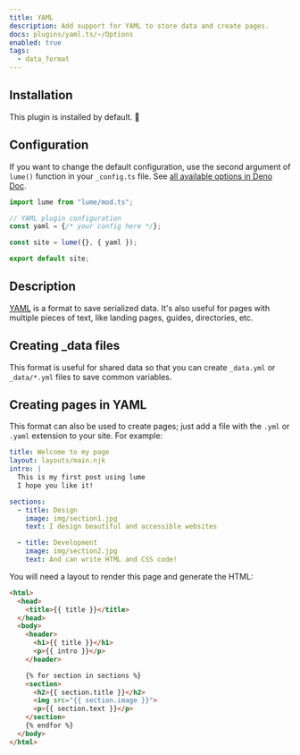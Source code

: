 ```yaml
---
title: YAML
description: Add support for YAML to store data and create pages.
docs: plugins/yaml.ts/~/Options
enabled: true
tags:
  - data_format
---
```


## Installation

This plugin is installed by default. 🎉

## Configuration

If you want to change the default configuration, use the second argument of
`lume()` function in your `_config.ts` file. See
[all available options in Deno Doc](https://doc.deno.land/https/deno.land/x/lume/plugins/yaml.ts/~/Options).

```js
import lume from "lume/mod.ts";

// YAML plugin configuration
const yaml = {/* your config here */};

const site = lume({}, { yaml });

export default site;
```

## Description

[YAML](https://en.wikipedia.org/wiki/YAML) is a format to save serialized data.
It's also useful for pages with multiple pieces of text, like landing pages,
guides, directories, etc.

## Creating _data files

This format is useful for shared data so that you can create `_data.yml` or
`_data/*.yml` files to save common variables.

## Creating pages in YAML

This format can also be used to create pages; just add a file with the `.yml` or
`.yaml` extension to your site. For example:

```yaml
title: Welcome to my page
layout: layouts/main.njk
intro: |
  This is my first post using lume
  I hope you like it!

sections:
  - title: Design
    image: img/section1.jpg
    text: I design beautiful and accessible websites

  - title: Development
    image: img/section2.jpg
    text: And can write HTML and CSS code!
```

You will need a layout to render this page and generate the HTML:

```html
<html>
  <head>
    <title>{{ title }}</title>
  </head>
  <body>
    <header>
      <h1>{{ title }}</h1>
      <p>{{ intro }}</p>
    </header>

    {% for section in sections %}
    <section>
      <h2>{{ section.title }}</h2>
      <img src="{{ section.image }}">
      <p>{{ section.text }}</p>
    </section>
    {% endfor %}
  </body>
</html>
```
